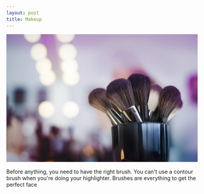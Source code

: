 ```yaml
---
layout: post
title: Makeup
---
```


![makeup brushes](/images/makeup12.jpg) 

Before anything, you need to have the right brush. You can't use a contour brush when you're doing your highlighter. Brushes are everything to get the perfect face
